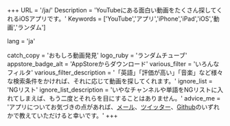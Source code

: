 +++
URL = '/ja/'
Description  = 'YouTubeにある面白い動画をたくさん探してくれるiOSアプリです。'
Keywords = ['YouTube','アプリ','iPhone','iPad','iOS','動画','ランダム']

lang = 'ja'

catch_copy  = 'おもしろ動画発見'
logo_ruby  = 'ランダムチューブ'
appstore_badge_alt  = 'AppStoreからダウンロード'
various_filter  = 'いろんなフィルタ'
various_filter_description  = '「英語」「評価が高い」「音楽」など様々な検索条件をかければ、それに応じて動画を探してくれます。'
ignore_list  = 'NGリスト'
ignore_list_description  = 'いやなチャンネルや単語をNGリストに入れてしまえば、もう二度とそれらを目にすることはありません。'
advice_me = 'アプリについてお気づきの点があれば、<a href="%s">メール</a>、<a href="%s">ツイッター</a>、<a href="%s">Github</a>のいずれかで教えていただけると幸いです。'
+++